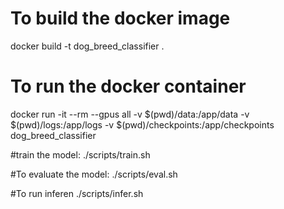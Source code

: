 # To build the docker image

docker build -t dog_breed_classifier .

# To run the docker container

docker run -it --rm --gpus all -v $(pwd)/data:/app/data -v $(pwd)/logs:/app/logs -v $(pwd)/checkpoints:/app/checkpoints dog_breed_classifier

#train the model:
./scripts/train.sh

#To evaluate the model:
./scripts/eval.sh

#To run inferen
./scripts/infer.sh
